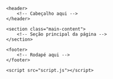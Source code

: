 <!DOCTYPE html>
<html lang="pt-br">
<head>
    <meta charset="UTF-8">
    <meta name="viewport" content="width=device-width, initial-scale=1.0">
    <title>Sua Landing Page</title>
    <link rel="stylesheet" href="styles.css">
</head>
<body>

    <header>
        <!-- Cabeçalho aqui -->
    </header>

    <section class="main-content">
        <!-- Seção principal da página -->
    </section>

    <footer>
        <!-- Rodapé aqui -->
    </footer>

    <script src="script.js"></script>
</body>
</html>
